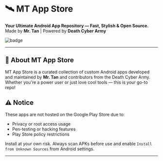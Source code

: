 # 🛰️ MT App Store

**Your Ultimate Android App Repository — Fast, Stylish & Open Source.**  
Made by **Mr. Tan** | Powered by **Death Cyber Army**

![badge](https://img.shields.io/badge/MT--App--Store-%20-black?logo=android&logoColor=green)


---

## 🧠 About MT App Store

MT App Store is a curated collection of custom Android apps developed and maintained by **Mr. Tan** and contributors from the Death Cyber Army.  
Whether you're a power user or just love cool tools — this is your go-to repo!


## ⚠️ Notice

These apps are not hosted on the Google Play Store due to:

- Privacy or root access usage
- Pen-testing or hacking features
- Play Store policy restrictions

Install at your own risk. Always scan APKs before use and enable `Install from Unknown Sources` from Android settings.

---
